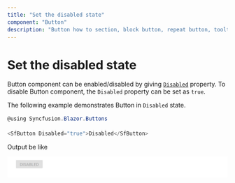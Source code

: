 ```yaml
---
title: "Set the disabled state"
component: "Button"
description: "Button how to section, block button, repeat button, tooltip for Button, customization of button appearance, input and anchor elements."
---
```


# Set the disabled state

Button component can be enabled/disabled by giving [`Disabled`](https://help.syncfusion.com/cr/blazor/Syncfusion.Blazor~Syncfusion.Blazor.Buttons.SfButton~Disabled.html)
property. To disable Button component, the `Disabled` property can be set as `true`.

The following example demonstrates Button in `Disabled` state.

```csharp
@using Syncfusion.Blazor.Buttons

<SfButton Disabled="true">Disabled</SfButton>

```

  Output be like

![Button Sample](./../images/button-disabled.png)